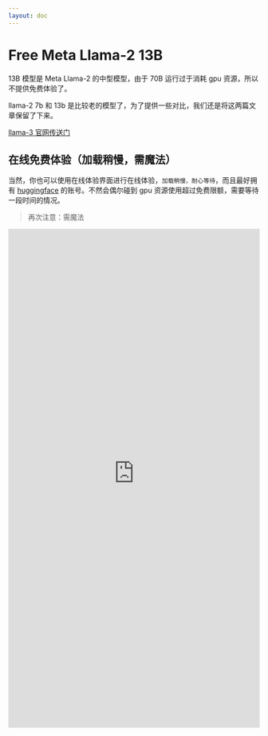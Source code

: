 ```yaml
---
layout: doc
---
```


# Free Meta Llama-2 13B

13B 模型是 Meta Llama-2 的中型模型，由于 70B 运行过于消耗 gpu 资源，所以不提供免费体验了。

llama-2 7b 和 13b 是比较老的模型了，为了提供一些对比，我们还是将这两篇文章保留了下来。

[llama-3 官网传送门](https://llama.meta.com/llama3/)

## 在线免费体验（加载稍慢，需魔法）

当然，你也可以使用在线体验界面进行在线体验，`加载稍慢，耐心等待`，而且最好拥有 [huggingface](https://huggingface.co/) 的账号。不然会偶尔碰到 gpu 资源使用超过免费限额，需要等待一段时间的情况。

> 再次注意：需魔法

<iframe
	src="https://huggingface-projects-llama-2-13b-chat.hf.space"
	frameborder="0"
	width="100%"
	height="1000"
></iframe>